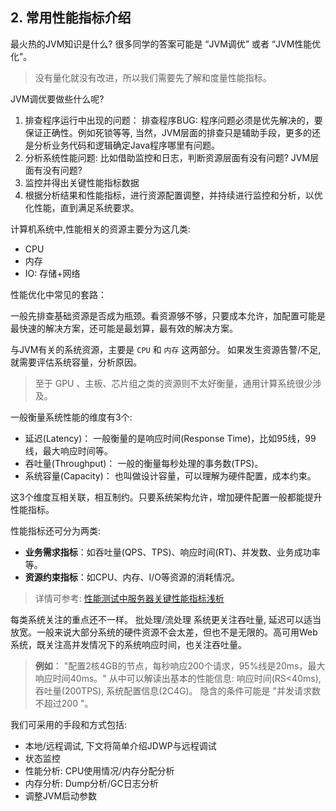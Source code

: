 ## 2. 常用性能指标介绍

最火热的JVM知识是什么?  很多同学的答案可能是 “JVM调优” 或者 “JVM性能优化”。

> 没有量化就没有改进，所以我们需要先了解和度量性能指标。

JVM调优要做些什么呢?

1. 排查程序运行中出现的问题： 排查程序BUG: 程序问题必须是优先解决的，要保证正确性。例如死锁等等, 当然，JVM层面的排查只是辅助手段，更多的还是分析业务代码和逻辑确定Java程序哪里有问题。
2. 分析系统性能问题: 比如借助监控和日志，判断资源层面有没有问题? JVM层面有没有问题?
3. 监控并得出关键性能指标数据
3. 根据分析结果和性能指标，进行资源配置调整，并持续进行监控和分析，以优化性能，直到满足系统要求。


计算机系统中,性能相关的资源主要分为这几类:

- CPU
- 内存
- IO: 存储+网络


性能优化中常见的套路：

一般先排查基础资源是否成为瓶颈。看资源够不够，只要成本允许，加配置可能是最快速的解决方案，还可能是最划算，最有效的解决方案。

与JVM有关的系统资源，主要是 `CPU` 和 `内存` 这两部分。 如果发生资源告警/不足, 就需要评估系统容量，分析原因。

> 至于 GPU 、主板、芯片组之类的资源则不太好衡量，通用计算系统很少涉及。


一般衡量系统性能的维度有3个:

- 延迟(Latency)： 一般衡量的是响应时间(Response Time)，比如95线，99线，最大响应时间等。
- 吞吐量(Throughput)： 一般的衡量每秒处理的事务数(TPS)。
- 系统容量(Capacity)： 也叫做设计容量，可以理解为硬件配置，成本约束。

这3个维度互相关联，相互制约。只要系统架构允许，增加硬件配置一般都能提升性能指标。


性能指标还可分为两类:

- **业务需求指标**：如吞吐量(QPS、TPS)、响应时间(RT)、并发数、业务成功率等。
- **资源约束指标**：如CPU、内存、I/O等资源的消耗情况。

> 详情可参考: [性能测试中服务器关键性能指标浅析](https://www.jianshu.com/p/62cf2690e6eb)


每类系统关注的重点还不一样。 批处理/流处理 系统更关注吞吐量, 延迟可以适当放宽。一般来说大部分系统的硬件资源不会太差，但也不是无限的。高可用Web系统，既关注高并发情况下的系统响应时间，也关注吞吐量。


> **例如**： "配置2核4GB的节点，每秒响应200个请求，95%线是20ms，最大响应时间40ms。"
> 从中可以解读出基本的性能信息: 响应时间(RS<40ms), 吞吐量(200TPS), 系统配置信息(2C4G)。
> 隐含的条件可能是 "并发请求数不超过200 "。



我们可采用的手段和方式包括:

- 本地/远程调试, 下文将简单介绍JDWP与远程调试
- 状态监控
- 性能分析: CPU使用情况/内存分配分析
- 内存分析: Dump分析/GC日志分析
- 调整JVM启动参数

